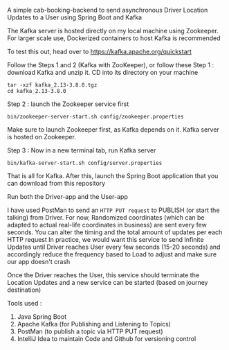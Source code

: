 A simple cab-booking-backend to send asynchronous Driver Location Updates to a User using Spring Boot and Kafka

The Kafka server is hosted directly on my local machine using Zookeeper. For larger scale use, Dockerized containers to host Kafka is recommended

To test this out, head over to 
https://kafka.apache.org/quickstart

Follow the Steps 1 and 2 (Kafka with ZooKeeper), or follow these
Step 1 : download Kafka and unzip it. CD into its directory on your machine
```
tar -xzf kafka_2.13-3.8.0.tgz
cd kafka_2.13-3.8.0
```
Step 2 : launch the Zookeeper service first
```
bin/zookeeper-server-start.sh config/zookeeper.properties
```
Make sure to launch Zookeeper first, as Kafka depends on it. Kafka server is hosted on Zookeeper. 

Step 3 : Now in a new terminal tab, run Kafka server
```
bin/kafka-server-start.sh config/server.properties
```

That is all for Kafka. After this, launch the Spring Boot application that you can download from this repository

Run both the Driver-app and the User-app

I have used PostMan to send an `HTTP PUT request` to PUBLISH (or start the talking) from Driver.
For now, Randomized coordinates (which can be adapted to actual real-life coordinates in business) are sent every few seconds. You can alter the timing and the total amount of updates per each HTTP request
In practice, we would want this service to send Infinite Updates until Driver reaches User every few seconds (15-20 seconds) and accordingly reduce the frequency based to Load to adjust and make sure our app doesn't crash

Once the Driver reaches the User, this service should terminate the Location Updates and a new service can be started (based on journey destination)



Tools used : 
1. Java Spring Boot
2. Apache Kafka (for Publishing and Listening to Topics)
3. PostMan (to publish a topic via HTTP PUT request)
4. IntelliJ Idea to maintain Code and Github for versioning control
